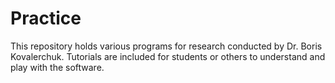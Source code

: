 # Practice
This repository holds various programs for research conducted by Dr. Boris Kovalerchuk. Tutorials are included for students or others to understand and play with the software.
